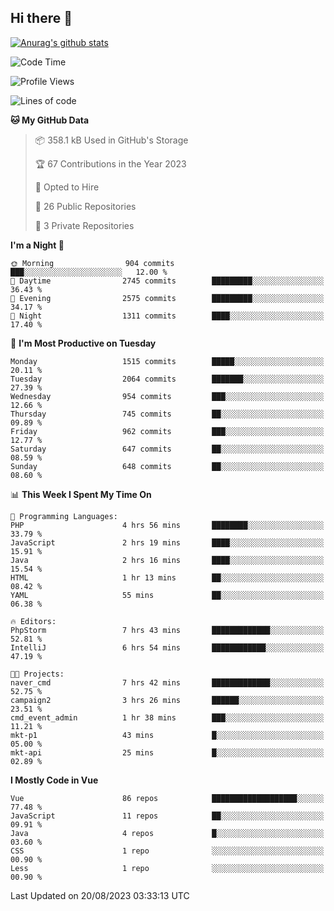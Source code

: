 ## Hi there 👋

[![Anurag's github stats](https://github-readme-stats.vercel.app/api?username=Songwonseok)](https://github.com/anuraghazra/github-readme-stats)



<!--START_SECTION:waka-->
![Code Time](http://img.shields.io/badge/Code%20Time-2%2C461%20hrs%2033%20mins-blue)

![Profile Views](http://img.shields.io/badge/Profile%20Views-0-blue)

![Lines of code](https://img.shields.io/badge/From%20Hello%20World%20I%27ve%20Written-35.0%20million%20lines%20of%20code-blue)

**🐱 My GitHub Data** 

> 📦 358.1 kB Used in GitHub's Storage 
 > 
> 🏆 67 Contributions in the Year 2023
 > 
> 💼 Opted to Hire
 > 
> 📜 26 Public Repositories 
 > 
> 🔑 3 Private Repositories 
 > 
**I'm a Night 🦉** 

```text
🌞 Morning                904 commits         ███░░░░░░░░░░░░░░░░░░░░░░   12.00 % 
🌆 Daytime                2745 commits        █████████░░░░░░░░░░░░░░░░   36.43 % 
🌃 Evening                2575 commits        █████████░░░░░░░░░░░░░░░░   34.17 % 
🌙 Night                  1311 commits        ████░░░░░░░░░░░░░░░░░░░░░   17.40 % 
```
📅 **I'm Most Productive on Tuesday** 

```text
Monday                   1515 commits        █████░░░░░░░░░░░░░░░░░░░░   20.11 % 
Tuesday                  2064 commits        ███████░░░░░░░░░░░░░░░░░░   27.39 % 
Wednesday                954 commits         ███░░░░░░░░░░░░░░░░░░░░░░   12.66 % 
Thursday                 745 commits         ██░░░░░░░░░░░░░░░░░░░░░░░   09.89 % 
Friday                   962 commits         ███░░░░░░░░░░░░░░░░░░░░░░   12.77 % 
Saturday                 647 commits         ██░░░░░░░░░░░░░░░░░░░░░░░   08.59 % 
Sunday                   648 commits         ██░░░░░░░░░░░░░░░░░░░░░░░   08.60 % 
```


📊 **This Week I Spent My Time On** 

```text
💬 Programming Languages: 
PHP                      4 hrs 56 mins       ████████░░░░░░░░░░░░░░░░░   33.79 % 
JavaScript               2 hrs 19 mins       ████░░░░░░░░░░░░░░░░░░░░░   15.91 % 
Java                     2 hrs 16 mins       ████░░░░░░░░░░░░░░░░░░░░░   15.54 % 
HTML                     1 hr 13 mins        ██░░░░░░░░░░░░░░░░░░░░░░░   08.42 % 
YAML                     55 mins             ██░░░░░░░░░░░░░░░░░░░░░░░   06.38 % 

🔥 Editors: 
PhpStorm                 7 hrs 43 mins       █████████████░░░░░░░░░░░░   52.81 % 
IntelliJ                 6 hrs 54 mins       ████████████░░░░░░░░░░░░░   47.19 % 

🐱‍💻 Projects: 
naver_cmd                7 hrs 42 mins       █████████████░░░░░░░░░░░░   52.75 % 
campaign2                3 hrs 26 mins       ██████░░░░░░░░░░░░░░░░░░░   23.51 % 
cmd_event_admin          1 hr 38 mins        ███░░░░░░░░░░░░░░░░░░░░░░   11.21 % 
mkt-p1                   43 mins             █░░░░░░░░░░░░░░░░░░░░░░░░   05.00 % 
mkt-api                  25 mins             █░░░░░░░░░░░░░░░░░░░░░░░░   02.89 % 
```

**I Mostly Code in Vue** 

```text
Vue                      86 repos            ███████████████████░░░░░░   77.48 % 
JavaScript               11 repos            ██░░░░░░░░░░░░░░░░░░░░░░░   09.91 % 
Java                     4 repos             █░░░░░░░░░░░░░░░░░░░░░░░░   03.60 % 
CSS                      1 repo              ░░░░░░░░░░░░░░░░░░░░░░░░░   00.90 % 
Less                     1 repo              ░░░░░░░░░░░░░░░░░░░░░░░░░   00.90 % 
```




 Last Updated on 20/08/2023 03:33:13 UTC
<!--END_SECTION:waka-->
